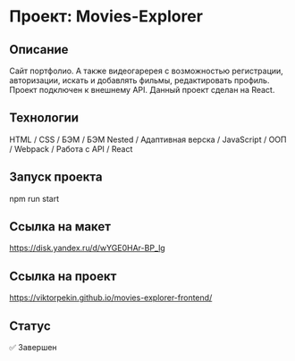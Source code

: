 # Проект: Movies-Explorer

## Описание

Сайт портфолио. А также видеогаререя с возможностью регистрации, авторизации, искать и добавлять фильмы, редактировать профиль. Проект подключен к внешнему API.
Данный проект сделан на React.

## Технологии

HTML / CSS / БЭМ / БЭМ Nested / Адаптивная верска / JavaScript / ООП / Webpack /
Работа с API / React

## Запуск проекта

npm run start

## Ссылка на макет

https://disk.yandex.ru/d/wYGE0HAr-BP_lg

## Ссылка на проект

https://viktorpekin.github.io/movies-explorer-frontend/

## Статус

✅ Завершен

